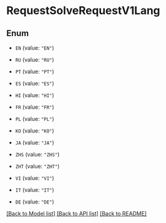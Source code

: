 # RequestSolveRequestV1Lang

## Enum


* `EN` (value: `"EN"`)

* `RU` (value: `"RU"`)

* `PT` (value: `"PT"`)

* `ES` (value: `"ES"`)

* `HI` (value: `"HI"`)

* `FR` (value: `"FR"`)

* `PL` (value: `"PL"`)

* `KO` (value: `"KO"`)

* `JA` (value: `"JA"`)

* `ZHS` (value: `"ZHS"`)

* `ZHT` (value: `"ZHT"`)

* `VI` (value: `"VI"`)

* `IT` (value: `"IT"`)

* `DE` (value: `"DE"`)


[[Back to Model list]](../README.md#documentation-for-models) [[Back to API list]](../README.md#documentation-for-api-endpoints) [[Back to README]](../README.md)



